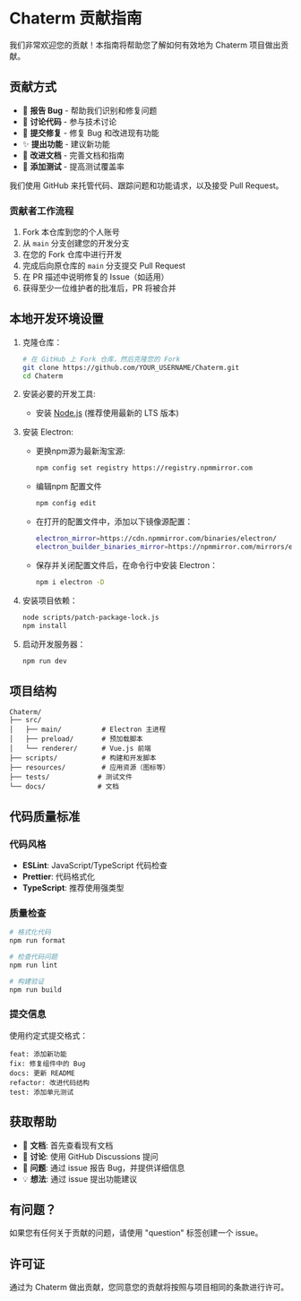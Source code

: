 # Chaterm 贡献指南

我们非常欢迎您的贡献！本指南将帮助您了解如何有效地为 Chaterm 项目做出贡献。

## 贡献方式

- 🐛 **报告 Bug** - 帮助我们识别和修复问题
- 💬 **讨论代码** - 参与技术讨论
- 🔧 **提交修复** - 修复 Bug 和改进现有功能
- ✨ **提出功能** - 建议新功能
- 📖 **改进文档** - 完善文档和指南
- 🧪 **添加测试** - 提高测试覆盖率

我们使用 GitHub 来托管代码、跟踪问题和功能请求，以及接受 Pull Request。

### 贡献者工作流程

1. Fork 本仓库到您的个人账号
2. 从 `main` 分支创建您的开发分支
3. 在您的 Fork 仓库中进行开发
4. 完成后向原仓库的 `main` 分支提交 Pull Request
5. 在 PR 描述中说明修复的 Issue（如适用）
6. 获得至少一位维护者的批准后，PR 将被合并

## 本地开发环境设置

1. 克隆仓库：

   ```bash
   # 在 GitHub 上 Fork 仓库，然后克隆您的 Fork
   git clone https://github.com/YOUR_USERNAME/Chaterm.git
   cd Chaterm
   ```

2. 安装必要的开发工具:
   - 安装 [Node.js](https://nodejs.org/) (推荐使用最新的 LTS 版本)

3. 安装 Electron:
   - 更换npm源为最新淘宝源:
     ```bash
     npm config set registry https://registry.npmmirror.com
     ```
   - 编辑npm 配置文件
     ```bash
     npm config edit
     ```
   - 在打开的配置文件中，添加以下镜像源配置：
     ```bash
     electron_mirror=https://cdn.npmmirror.com/binaries/electron/
     electron_builder_binaries_mirror=https://npmmirror.com/mirrors/electron-builder-binaries/
     ```
   - 保存并关闭配置文件后，在命令行中安装 Electron：
     ```bash
     npm i electron -D
     ```

4. 安装项目依赖：

   ```bash
   node scripts/patch-package-lock.js
   npm install
   ```

5. 启动开发服务器：

   ```bash
   npm run dev
   ```

## 项目结构

```
Chaterm/
├── src/
│   ├── main/          # Electron 主进程
│   ├── preload/       # 预加载脚本
│   └── renderer/      # Vue.js 前端
├── scripts/           # 构建和开发脚本
├── resources/         # 应用资源（图标等）
├── tests/            # 测试文件
└── docs/             # 文档
```

## 代码质量标准

### 代码风格

- **ESLint**: JavaScript/TypeScript 代码检查
- **Prettier**: 代码格式化
- **TypeScript**: 推荐使用强类型

### 质量检查

```bash
# 格式化代码
npm run format

# 检查代码问题
npm run lint

# 构建验证
npm run build
```

### 提交信息

使用约定式提交格式：

```
feat: 添加新功能
fix: 修复组件中的 Bug
docs: 更新 README
refactor: 改进代码结构
test: 添加单元测试
```

## 获取帮助

- 📝 **文档**: 首先查看现有文档
- 💬 **讨论**: 使用 GitHub Discussions 提问
- 🐛 **问题**: 通过 issue 报告 Bug，并提供详细信息
- 💡 **想法**: 通过 issue 提出功能建议

## 有问题？

如果您有任何关于贡献的问题，请使用 "question" 标签创建一个 issue。

## 许可证

通过为 Chaterm 做出贡献，您同意您的贡献将按照与项目相同的条款进行许可。

